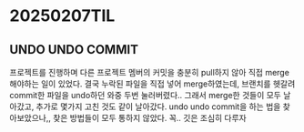 # 20250207TIL
## UNDO UNDO COMMIT 
프로젝트를 진행하며 다른 프로젝트 멤버의 커밋을 충분히 pull하지 않아 직접 merge해야하는 일이 있었다.
결국 누락된 파일을 직접 넣어 merge하였는데, 브랜치를 헷갈려 commit한 파일을 undo하던 와중 두번 눌러버렸다..
그래서 merge한 것들이 모두 날아갔고, 추가로 몇가지 고친 것도 같이 날아갔다.
undo undo commit을 하는 법을 찾아보았으나,, 찾은 방법들이 모두 통하지 않았다.
꼭.. 깃은 조심히 다루자